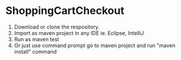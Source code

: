# ShoppingCartCheckout

1. Download or clone the respository.
2. Import as maven project in any IDE ie. Eclipse, IntelliJ
3. Run as maven test
4. Or just use command prompt go to maven project and run "maven install" command